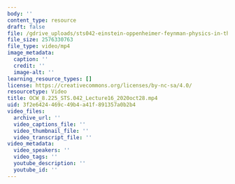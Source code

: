 ```yaml
---
body: ''
content_type: resource
draft: false
file: /gdrive_uploads/sts042-einstein-oppenheimer-feynman-physics-in-the-20th-century/14VqJZOcxiYFTEtY7muWjlOHj3GvqdWn_/ocw_8225_sts042_lecture16_2020oct28.mp4
file_size: 2576330763
file_type: video/mp4
image_metadata:
  caption: ''
  credit: ''
  image-alt: ''
learning_resource_types: []
license: https://creativecommons.org/licenses/by-nc-sa/4.0/
resourcetype: Video
title: OCW_8.225_STS.042_Lecture16_2020oct28.mp4
uid: 3f2e6424-469c-49b4-a41f-891357a0b2b4
video_files:
  archive_url: ''
  video_captions_file: ''
  video_thumbnail_file: ''
  video_transcript_file: ''
video_metadata:
  video_speakers: ''
  video_tags: ''
  youtube_description: ''
  youtube_id: ''
---
```


